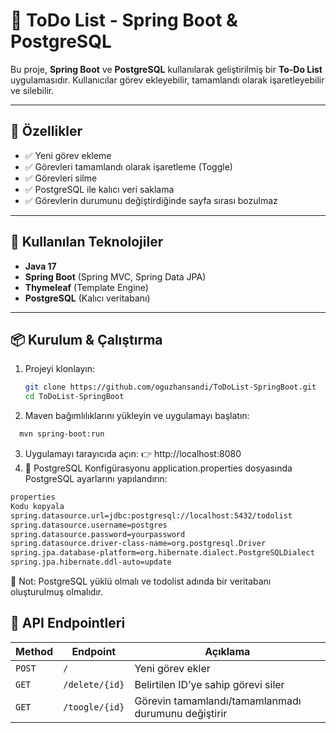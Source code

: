 # 📌 ToDo List - Spring Boot & PostgreSQL

Bu proje, **Spring Boot** ve **PostgreSQL** kullanılarak geliştirilmiş bir **To-Do List** uygulamasıdır. Kullanıcılar görev ekleyebilir, tamamlandı olarak işaretleyebilir ve silebilir.

---

## 📜 Özellikler

- ✅ Yeni görev ekleme
- ✅ Görevleri tamamlandı olarak işaretleme (Toggle)
- ✅ Görevleri silme
- ✅ PostgreSQL ile kalıcı veri saklama
- ✅ Görevlerin durumunu değiştirdiğinde sayfa sırası bozulmaz

---

## 🔧 Kullanılan Teknolojiler

- **Java 17**
- **Spring Boot** (Spring MVC, Spring Data JPA)
- **Thymeleaf** (Template Engine)
- **PostgreSQL** (Kalıcı veritabanı)

---

## 📦 Kurulum & Çalıştırma

1. Projeyi klonlayın:
   ```bash
   git clone https://github.com/oguzhansandi/ToDoList-SpringBoot.git
   cd ToDoList-SpringBoot

2. Maven bağımlılıklarını yükleyin ve uygulamayı başlatın:
  ```bash
    mvn spring-boot:run
  ```
3. Uygulamayı tarayıcıda açın: 👉 http://localhost:8080
4. 🔧 PostgreSQL Konfigürasyonu
application.properties dosyasında PostgreSQL ayarlarını yapılandırın:
```bash
properties
Kodu kopyala
spring.datasource.url=jdbc:postgresql://localhost:5432/todolist
spring.datasource.username=postgres
spring.datasource.password=yourpassword
spring.datasource.driver-class-name=org.postgresql.Driver
spring.jpa.database-platform=org.hibernate.dialect.PostgreSQLDialect
spring.jpa.hibernate.ddl-auto=update
```
📌 Not: PostgreSQL yüklü olmalı ve todolist adında bir veritabanı oluşturulmuş olmalıdır.

## 📂 API Endpointleri

| Method | Endpoint           | Açıklama |
|--------|--------------------|----------|
| `POST` | `/`                | Yeni görev ekler |
| `GET`  | `/delete/{id}`     | Belirtilen ID’ye sahip görevi siler |
| `GET`  | `/toogle/{id}`     | Görevin tamamlandı/tamamlanmadı durumunu değiştirir |



